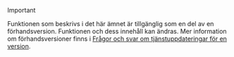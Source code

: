 > [!IMPORTANT]
> Funktionen som beskrivs i det här ämnet är tillgänglig som en del av en förhandsversion. Funktionen och dess innehåll kan ändras. Mer information om förhandsversioner finns i [Frågor och svar om tjänstuppdateringar för en version](https://docs.microsoft.com/dynamics365/fin-ops-core/fin-ops/get-started/one-version).
